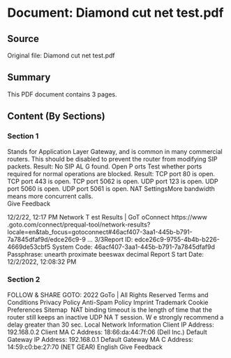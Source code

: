 # Document: Diamond cut net test.pdf

## Source
Original file: Diamond cut net test.pdf

## Summary
This PDF document contains 3 pages.

## Content (By Sections)

### Section 1
Stands for Application Layer Gateway, and is common in many commercial
routers. This should be disabled to prevent the router from modifying SIP
packets.
Result:
No SIP AL G found.
Open P orts
Test whether ports required for normal operations are blocked.
Result:
TCP port 80 is open.
TCP port 443 is open.
TCP port 5062 is open.
UDP port 123 is open.
UDP port 5060 is open.
UDP port 5061 is open.
NAT SettingsMore bandwidth means more concurrent calls.  
Give Feedback

12/2/22, 12:17 PM Network T est Results | GoT oConnect
https://www .goto.com/connect/prequal-tool/network-results?locale=en&tab_focus=gotoconnect#46acf407-3aa1-445b-b791-7a7845dfaf9d/edce26c9-9 … 3/3Report ID: edce26c9-9755-4b4b-b226-4669de53cbf5
System Code: 46acf407-3aa1-445b-b791-7a7845dfaf9d
Passphrase: unearth proximate beeswax decimal
Report S tart Date: 12/2/2022, 12:08:32 PM

### Section 2
FOLLOW & SHARE GOTO:
2022 GoTo | All Rights Reserved
Terms and Conditions Privacy Policy Anti-Spam Policy Imprint Trademark Cookie Preferences Sitemap
 NAT binding timeout is the length of time that the router still keeps an inactive
UDP NA T session. W e strongly recommend a delay greater than 30 sec.
Local Network Information
Client IP Address: 192.168.0.2
Client MA C Address: 18:66:da:44:7f:06 (Dell Inc.)
Default Gateway IP Address: 192.168.0.1
Default Gateway MA C Address: 14:59:c0:be:27:70 (NET GEAR)
English
Give Feedback

